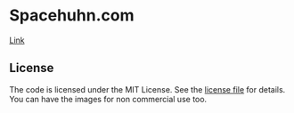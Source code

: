 # Spacehuhn.com

[Link](https://spacehuhn.github.io)  

## License 

The code is licensed under the MIT License. See the [license file](LICENSE) for details.  
You can have the images for non commercial use too.  

